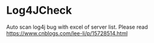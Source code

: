 # Log4JCheck
Auto scan log4j bug with excel of server list. 
Please read https://www.cnblogs.com/lee-li/p/15728514.html
